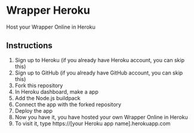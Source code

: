 # Wrapper Heroku
Host your Wrapper Online in Heroku

## Instructions
1. Sign up to Heroku (if you already have Heroku account, you can skip this)
2. Sign up to GitHub (if you already have GitHub account, you can skip this)
3. Fork this repository
2. In Heroku dashboard, make a app
3. Add the Node.js buildpack
3. Connect the app with the forked repository
4. Deploy the app
5. Now you have it, you have hosted your own Wrapper Online in Heroku
6. To visit it, type https://[your Heroku app name].herokuapp.com
